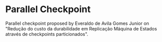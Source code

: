 # Parallel Checkpoint


Parallel checkpoint proposed by Everaldo de Avila Gomes Junior on "Redução do custo da durabilidade em Replicação Máquina de Estados através de checkpoints particionados".
